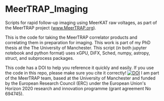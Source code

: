 # MeerTRAP_Imaging
Scripts for rapid follow-up imaging using MeerKAT raw voltages, as part of the MeerTRAP project (www.MeerTRAP.org).

This is the code for taking the MeerTRAP correlator products and correlating them in preparation for imaging. This work is part of my PhD thesis at the The University of Manchester. This script (in both jupyter notebook and python format) uses xGPU, DiFX, Sched, numpy, astropy, struct, and subprocess packages.

This code has a DOI to help you reference it quickly and easily. If you use the code in this repo, please make sure you cite it correctly!
<a href="https://zenodo.org/badge/latestdoi/332645734"><img src="https://zenodo.org/badge/332645734.svg" alt="DOI"></a>
I am part of the MeerTRAP team, based at the University of Manchester and funded by the European Research Council (ERC) under the European Union's Horizon 2020 research and innovation programme (grant agreement No 694745).
